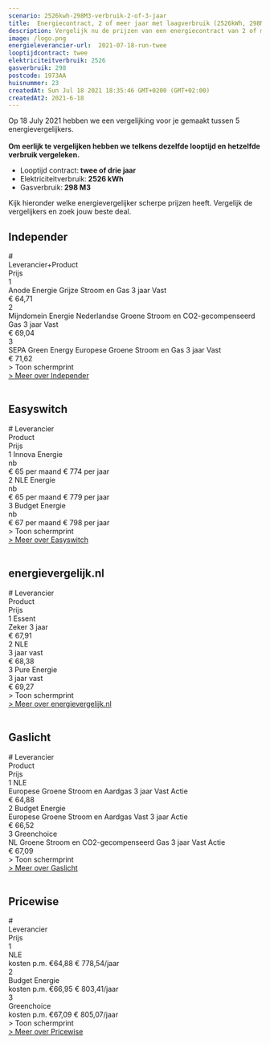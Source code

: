 ```yaml
---
scenario: 2526kwh-298M3-verbruik-2-of-3-jaar  
title:  Energiecontract, 2 of meer jaar met laagverbruik (2526kWh, 298M3)  
description: Vergelijk nu de prijzen van een energiecontract van 2 of meer jaar - laagverbruik  
image: /logo.png  
energieleverancier-url:  2021-07-18-run-twee  
looptijdcontract: twee  
elektriciteitverbruik: 2526  
gasverbruik: 298  
postcode: 1973AA  
huisnummer: 23  
createdAt: Sun Jul 18 2021 18:35:46 GMT+0200 (GMT+02:00)  
createdAt2: 2021-6-18  
---
```

<div class="p-2 mt-10 text-lg bg-white rounded">Op 18 July 2021 hebben we een vergelijking voor je gemaakt tussen 5 energievergelijkers.<br><br><strong>Om eerlijk te vergelijken hebben we telkens dezelfde looptijd en hetzelfde verbruik vergeleken.</strong><ul>
<li>Looptijd contract:<strong> twee of drie jaar</strong></li>
<li>Elektriciteitverbruik:<strong> 2526 kWh</strong></li>
<li>Gasverbruik:<strong> 298 M3</strong></li>
</ul>
Kijk hieronder welke energievergelijker scherpe prijzen heeft. Vergelijk de vergelijkers en zoek jouw beste deal.
</div>

## Independer

<div class="p-2 rounded-md tarievenblok bg-gray-50">
<div class="table w-full rounded-xl">
<div class="table-row-group text-xs tracking-tight sm:text-sm md:text-base">
<div class="table-row text-purple-100 bg-purple-900 hover:opacity-95">
<div class="table-cell p-1 uppercase">#</div>
<div class="table-cell p-1 uppercase">Leverancier+Product</div>
<div class="table-cell w-3/12 p-1 uppercase">Prijs</div>
</div>
<div class="table-row result-one hover:bg-gray-100">
<div class="table-cell p-1 border-b border-gray-200">1</div>
<div class="table-cell p-1 pr-4 border-b border-gray-200">Anode Energie Grijze Stroom en Gas 3 jaar Vast</div>
<div class="table-cell p-1 border-b border-gray-200">€ 64,71</div>
</div>
<div class="table-row result-two hover:bg-gray-100">
<div class="table-cell p-1 border-b border-gray-200">2</div>
<div class="table-cell p-1 pr-4 border-b border-gray-200">Mijndomein Energie Nederlandse Groene Stroom en CO2-gecompenseerd Gas 3 jaar Vast</div>
<div class="table-cell p-1 border-b border-gray-200">€ 69,04</div>
</div>
<div class="table-row result-three hover:bg-gray-100">
<div class="table-cell p-1 border-b border-gray-200">3</div>
<div class="table-cell p-1 pr-4 border-b border-gray-200">SEPA Green Energy Europese Groene Stroom en Gas 3 jaar Vast</div>
<div class="table-cell p-1 border-b border-gray-200">€ 71,62</div>
</div>
</div>
</div>
<div x-data="{show:false}" class="mt-2 print:hidden">
<a x-on:click.prevent="show=!show" x-text="show ? ' > Verberg schermprint' : ' > Toon schermprint'" class="pl-2 text-sm text-gray-400 cursor-pointer rounded-xl focus:outline-none">
<div>   > Toon schermprint </div>
</a>
<div x-show="show" class="tarievenimg" style="display: none;">
<div class="mt-4 bg-gray-100 rounded-xl">
<div class="w-full p-2 text-sm text-center text-gray-400"> om te zien of tarieven correct verwerkt zijn.....</div>

![Vergelijk Independer](/img/el/independer-2526kwh-298M3-verbruik-2-of-3-jaar-week28.png "Vergelijk Independer")

</div></div></div>
<div class="pl-2 text-sm text-gray-400 print:hidden">
<a href="/gids/independer" title="Independer">> Meer over Independer</a>
</div>
</div>
<br/>

## Easyswitch

<div class="p-2 rounded-md tarievenblok bg-gray-50">
<div class="table w-full rounded-xl">
<div class="table-row-group text-xs tracking-tight sm:text-sm md:text-base">
<div class="table-row text-purple-100 bg-purple-900 hover:opacity-95">
<div class="table-cell p-1 uppercase"># Leverancier</div>
<div class="table-cell p-1 uppercase">Product</div>
<div class="table-cell w-32 p-1 uppercase md:w-32 xl:w-60">Prijs</div>
</div>
<div class="table-row result-one hover:bg-gray-100">
<div class="table-cell p-1 border-b border-gray-200">1 Innova Energie</div>
<div class="table-cell p-1 border-b border-gray-200">nb</div>
<div class="table-cell p-1 pr-3 border-b border-gray-200 md:pr-2">€ 65 per maand € 774 per jaar</div>
</div>
<div class="table-row result-two hover:bg-gray-100">
<div class="table-cell p-1 border-b border-gray-200">2 NLE Energie</div>
<div class="table-cell p-1 border-b border-gray-200">nb</div>
<div class="table-cell p-1 pr-3 border-b border-gray-200 md:pr-2">€ 65 per maand € 779 per jaar</div>
</div>
<div class="table-row result-three hover:bg-gray-100">
<div class="table-cell p-1 border-b border-gray-200">3 Budget Energie</div>
<div class="table-cell p-1 border-b border-gray-200">nb</div>
<div class="table-cell p-1 pr-10 border-b border-gray-200 sm:pr-5 md:pr-2">€ 67 per maand € 798 per jaar</div>
</div>
</div>
</div>
<div x-data="{show:false}" class="mt-2 print:hidden">
<a x-on:click.prevent="show=!show" x-text="show ? ' > Verberg schermprint' : ' > Toon schermprint'" class="pl-2 text-sm text-gray-400 cursor-pointer rounded-xl focus:outline-none">
<div>   > Toon schermprint </div>
</a>
<div x-show="show" class="tarievenimg" style="display: none;">
<div class="mt-4 bg-gray-100 rounded-xl">
<div class="w-full p-2 text-sm text-center text-gray-400"> om te zien of tarieven correct verwerkt zijn.....</div>

![Vergelijk Easyswitch](/img/el/easyswitch-2526kwh-298M3-verbruik-2-of-3-jaar-week28.png "Vergelijk Easyswitch")

</div></div></div>
<div class="pl-2 text-sm text-gray-400 print:hidden">
<a href="/gids/easyswitch" title="Easyswitch">> Meer over Easyswitch</a>
</div>
</div>
<br/>

## energievergelijk.nl

<div class="p-2 rounded-md tarievenblok bg-gray-50">
<div class="table w-full rounded-xl">
<div class="table-row-group text-xs tracking-tight sm:text-sm md:text-base">
<div class="table-row text-purple-100 bg-purple-900 hover:opacity-95">
<div class="table-cell p-1 uppercase"># Leverancier</div>
<div class="table-cell p-1 uppercase">Product</div>
<div class="table-cell w-3/12 p-1 uppercase">Prijs</div>
</div>
<div class="table-row result-one hover:bg-gray-100 ">
<div class="table-cell p-1 border-b border-gray-200">1 Essent</div>
<div class="table-cell p-1 border-b border-gray-200">Zeker 3 jaar</div>
<div class="table-cell p-1 border-b border-gray-200">€ 67,91</div>
</div>
<div class="table-row result-two hover:bg-gray-100">
<div class="table-cell p-1 border-b border-gray-200 ">2 NLE</div>
<div class="table-cell p-1 border-b border-gray-200">3 jaar vast</div>
<div class="table-cell p-1 border-b border-gray-200">€ 68,38</div>
</div>
<div class="table-row result-three hover:bg-gray-100">
<div class="table-cell p-1 border-b border-gray-200 ">3 Pure Energie</div>
<div class="table-cell p-1 border-b border-gray-200">3 jaar vast</div>
<div class="table-cell p-1 border-b border-gray-200">€ 69,27</div>
</div>
</div>
</div>
<div x-data="{show:false}" class="mt-2 print:hidden">
<a x-on:click.prevent="show=!show" x-text="show ? ' > Verberg schermprint' : ' > Toon schermprint'" class="pl-2 text-sm text-gray-400 cursor-pointer rounded-xl focus:outline-none">
<div>   > Toon schermprint </div>
</a>
<div x-show="show" class="tarievenimg" style="display: none;">
<div class="mt-4 bg-gray-100 rounded-xl">
<div class="w-full p-2 text-sm text-center text-gray-400"> om te zien of tarieven correct verwerkt zijn.....</div>

![Vergelijk energietarieven energievergelijk.nl](/img/el/energievergelijk-2526kwh-298M3-verbruik-2-of-3-jaar-week28.png "Vergelijk energietarieven energievergelijk.nl")

</div></div></div>
<div class="pl-2 text-sm text-gray-400 print:hidden">
<a href="/gids/energievergelijk" title="energievergelijk">> Meer over energievergelijk.nl</a>
</div>
</div>
<br/>

## Gaslicht

<div class="p-2 rounded-md tarievenblok bg-gray-50">
<div class="table w-full rounded-xl">
<div class="table-row-group text-xs tracking-tight sm:text-sm md:text-base">
<div class="table-row text-purple-100 bg-purple-900 hover:opacity-95">
<div class="table-cell w-4/12 p-1 uppercase sm:w-3/12"># Leverancier</div>
<div class="table-cell p-1 uppercase">Product</div>
<div class="table-cell w-4/12 p-1 uppercase">Prijs</div>
</div>
<div class="table-row result-one hover:bg-gray-100 ">
<div class="table-cell p-1 border-b border-gray-200">1 NLE</div>
<div class="table-cell p-1 pr-4 border-b border-gray-200">Europese Groene Stroom en Aardgas 3 jaar Vast Actie</div>
<div class="table-cell p-1 border-b border-gray-200">€ 64,88</div>
</div>
<div class="table-row result-two hover:bg-gray-100">
<div class="table-cell p-1 border-b border-gray-200 ">2 Budget Energie</div>
<div class="table-cell p-1 pr-4 border-b border-gray-200">Europese Groene Stroom en Aardgas Vast 3 jaar Actie</div>
<div class="table-cell p-1 border-b border-gray-200">€ 66,52</div>
</div>
<div class="table-row result-three hover:bg-gray-100">
<div class="table-cell p-1 border-b border-gray-200 ">3 Greenchoice</div>
<div class="table-cell p-1 pr-4 border-b border-gray-200">NL Groene Stroom en CO2-gecompenseerd Gas 3 jaar Vast Actie</div>
<div class="table-cell p-1 border-b border-gray-200">€ 67,09</div>
</div>
</div>
</div>
<div x-data="{show:false}" class="mt-2 print:hidden">
<a x-on:click.prevent="show=!show" x-text="show ? ' > Verberg schermprint' : ' > Toon schermprint'" class="pl-2 text-sm text-gray-400 cursor-pointer rounded-xl focus:outline-none">
<div>   > Toon schermprint </div>
</a>
<div x-show="show" class="tarievenimg" style="display: none;">
<div class="mt-4 bg-gray-100 rounded-xl">
<div class="w-full p-2 text-sm text-center text-gray-400"> om te zien of tarieven correct verwerkt zijn.....</div>
  
![Vergelijk gaslicht](/img/el/gaslicht-2526kwh-298M3-verbruik-2-of-3-jaar-week28.png "Vergelijk energietarieven gaslicht")

</div></div></div>
<div class="pl-2 text-sm text-gray-400 print:hidden">
<a href="/gids/gaslicht" title="Gaslicht">> Meer over Gaslicht</a>
</div>
</div>
<br/>

## Pricewise

<div class="p-2 rounded-md tarievenblok bg-gray-50">
<div class="table w-full rounded-xl">
<div class="table-row-group text-xs tracking-tight sm:text-sm md:text-base">
<div class="table-row text-purple-100 bg-purple-900 hover:opacity-95">
<div class="table-cell p-1 uppercase">#</div>
<div class="table-cell p-1 uppercase">Leverancier</div>
<div class="table-cell w-6/12 p-1 uppercase xl:w-5/12 md:w-6/12 lg:w-7/12">Prijs</div>
</div>
<div class="table-row result-one hover:bg-gray-100">
<div class="table-cell p-1 border-b border-gray-200">1</div>
<div class="table-cell p-1 border-b border-gray-200">NLE</div>
<div class="table-cell p-1 border-b border-gray-200">kosten p.m. €64,88 € 778,54/jaar</div>
</div>
<div class="table-row result-two hover:bg-gray-100">
<div class="table-cell p-1 border-b border-gray-200">2</div>
<div class="table-cell p-1 border-b border-gray-200">Budget Energie</div>
<div class="table-cell p-1 border-b border-gray-200">kosten p.m. €66,95 € 803,41/jaar</div>
</div>
<div class="table-row result-three hover:bg-gray-100">
<div class="table-cell p-1 border-b border-gray-200">3</div>
<div class="table-cell p-1 border-b border-gray-200">Greenchoice</div>
<div class="table-cell p-1 border-b border-gray-200">kosten p.m. €67,09 € 805,07/jaar</div>
</div>
</div>
</div>
<div x-data="{show:false}" class="mt-2 print:hidden">
<a x-on:click.prevent="show=!show" x-text="show ? ' > Verberg schermprint' : ' > Toon schermprint'" class="pl-2 text-sm text-gray-400 cursor-pointer rounded-xl focus:outline-none">
<div>   > Toon schermprint </div>
</a>
<div x-show="show" class="tarievenimg" style="display: none;">
<div class="mt-4 bg-gray-100 rounded-xl">
<div class="w-full p-2 text-sm text-center text-gray-400"> om te zien of tarieven correct verwerkt zijn.....</div>

![Vergelijk Pricewise](/img/el/pricewise-2526kwh-298M3-verbruik-2-of-3-jaar-week28.png "Vergelijk Pricewise")

</div></div></div>
<div class="pl-2 text-sm text-gray-400 print:hidden">
<a href="/gids/pricewise" title="Pricewise">> Meer over Pricewise</a>
</div>
</div>
<br/>
